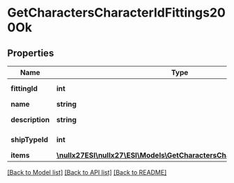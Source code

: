 # GetCharactersCharacterIdFittings200Ok

## Properties
Name | Type | Description | Notes
------------ | ------------- | ------------- | -------------
**fittingId** | **int** | fitting_id integer | 
**name** | **string** | name string | 
**description** | **string** | description string | 
**shipTypeId** | **int** | ship_type_id integer | 
**items** | [**\nullx27ESI\nullx27\ESI\Models\GetCharactersCharacterIdFittingsItem[]**](GetCharactersCharacterIdFittingsItem.md) | items array | 

[[Back to Model list]](../README.md#documentation-for-models) [[Back to API list]](../README.md#documentation-for-api-endpoints) [[Back to README]](../README.md)


